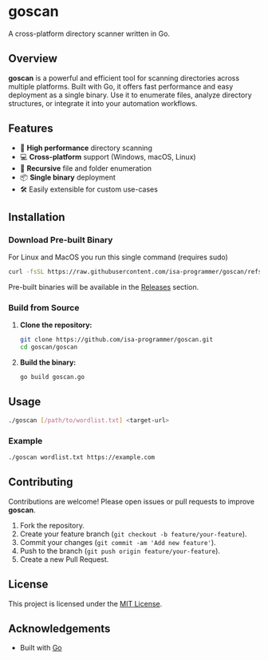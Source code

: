 # goscan

A cross-platform directory scanner written in Go.

## Overview

**goscan** is a powerful and efficient tool for scanning directories across multiple platforms. Built with Go, it offers fast performance and easy deployment as a single binary. Use it to enumerate files, analyze directory structures, or integrate it into your automation workflows.

## Features

- 🚀 **High performance** directory scanning
- 💻 **Cross-platform** support (Windows, macOS, Linux)
- 🔎 **Recursive** file and folder enumeration
- 📦 **Single binary** deployment
- 🛠️ Easily extensible for custom use-cases

## Installation

### Download Pre-built Binary

For Linux and MacOS you run this single command (requires sudo)
```bash
curl -fsSL https://raw.githubusercontent.com/isa-programmer/goscan/refs/heads/main/install.sh | bash
```

Pre-built binaries will be available in the [Releases](https://github.com/isa-programmer/goscan/releases) section.

### Build from Source

1. **Clone the repository:**
   ```bash
   git clone https://github.com/isa-programmer/goscan.git
   cd goscan/goscan
   ```

2. **Build the binary:**
   ```bash
   go build goscan.go
   ```

## Usage

```bash
./goscan [/path/to/wordlist.txt] <target-url>
```

### Example

```bash
./goscan wordlist.txt https://example.com
```

## Contributing

Contributions are welcome! Please open issues or pull requests to improve **goscan**.

1. Fork the repository.
2. Create your feature branch (`git checkout -b feature/your-feature`).
3. Commit your changes (`git commit -am 'Add new feature'`).
4. Push to the branch (`git push origin feature/your-feature`).
5. Create a new Pull Request.

## License

This project is licensed under the [MIT License](LICENSE).

## Acknowledgements

- Built with [Go](https://golang.org/)
